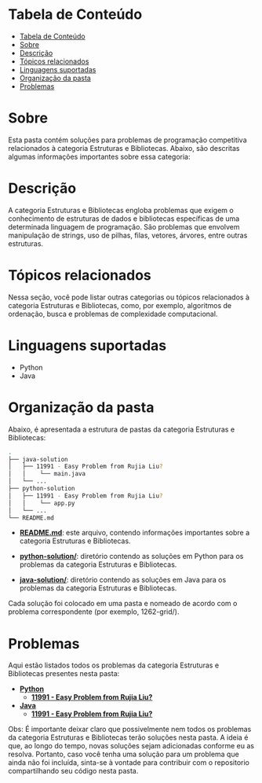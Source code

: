 # Tabela de Conteúdo

- [Tabela de Conteúdo](#tabela-de-conteúdo)
- [Sobre](#sobre)
- [Descrição](#descrição)
- [Tópicos relacionados](#tópicos-relacionados)
- [Linguagens suportadas](#linguagens-suportadas)
- [Organização da pasta](#organização-da-pasta)
- [Problemas](#problemas)

# Sobre

Esta pasta contém soluções para problemas de programação competitiva relacionados à categoria Estruturas e Bibliotecas. Abaixo, são descritas algumas informações importantes sobre essa categoria:

# Descrição

A categoria Estruturas e Bibliotecas engloba problemas que exigem o conhecimento de estruturas de dados e bibliotecas específicas de uma determinada linguagem de programação. São problemas que envolvem manipulação de strings, uso de pilhas, filas, vetores, árvores, entre outras estruturas.

# Tópicos relacionados

Nessa seção, você pode listar outras categorias ou tópicos relacionados à categoria Estruturas e Bibliotecas, como, por exemplo, algoritmos de ordenação, busca e problemas de complexidade computacional.

# Linguagens suportadas
- Python
- Java

# Organização da pasta

Abaixo, é apresentada a estrutura de pastas da categoria Estruturas e Bibliotecas:

```bash
.
├── java-solution
│   ├── 11991 - Easy Problem from Rujia Liu?
│   │    └── main.java
│   └── ...
├── python-solution
│   ├── 11991 - Easy Problem from Rujia Liu?
│   │    └── app.py
│   └── ...
└── README.md
```
- **[README.md](/Estruturas%20e%20Bibliotecas/README.md)**: este arquivo, contendo informações importantes sobre a categoria Estruturas e Bibliotecas.

- **[python-solution/](/Estruturas%20e%20Bibliotecas/python-solution/)**: diretório contendo as soluções em Python para os problemas da categoria Estruturas e Bibliotecas.

- **[java-solution/](/Estruturas%20e%20Bibliotecas/java-solution/)**: diretório contendo as soluções em Java para os problemas da categoria Estruturas e Bibliotecas.

Cada solução foi colocado em uma pasta e nomeado de acordo com o problema correspondente (por exemplo, 1262-grid/).

# Problemas

Aqui estão listados todos os problemas da categoria Estruturas e Bibliotecas presentes nesta pasta:

- **[Python](/Estruturas%20e%20Bibliotecas/python-solution/)**
    - **[11991 - Easy Problem from Rujia Liu?]()**
- **[Java](/Estruturas%20e%20Bibliotecas/java-solution/)**
    - **[11991 - Easy Problem from Rujia Liu?]()**

Obs: É importante deixar claro que possivelmente nem todos os problemas da categoria Estruturas e Bibliotecas terão soluções nesta pasta. A ideia é que, ao longo do tempo, novas soluções sejam adicionadas conforme eu as resolva. Portanto, caso você tenha uma solução para um problema que ainda não foi incluída, sinta-se à vontade para contribuir com o repositorio compartilhando seu código nesta pasta.